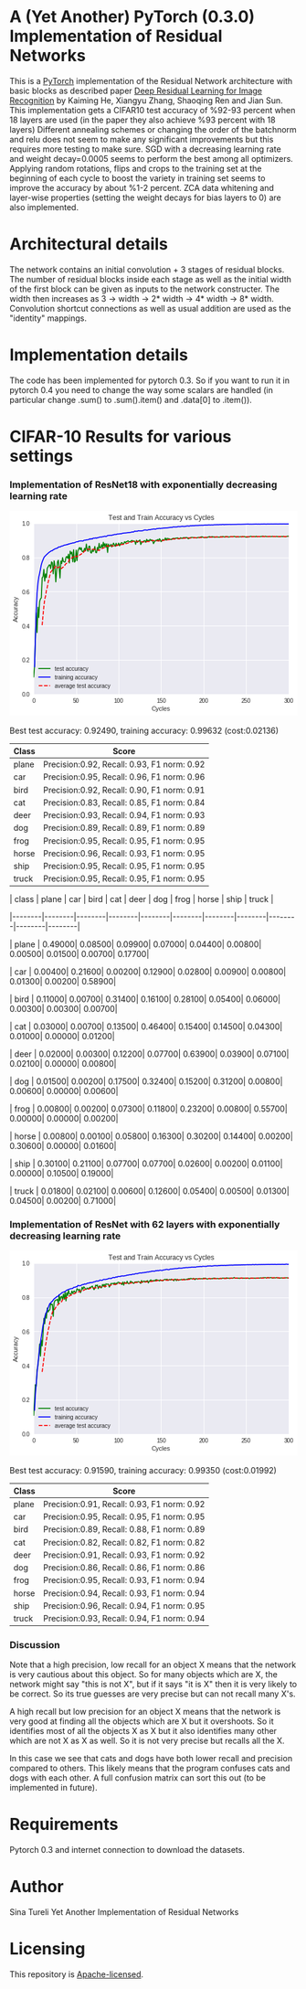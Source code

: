 # A (Yet Another) PyTorch (0.3.0) Implementation of Residual Networks

This is a [PyTorch](http://pytorch.org/) implementation of the
Residual Network architecture with basic blocks as described
paper [Deep Residual Learning for Image Recognition](https://arxiv.org/abs/1512.03385)
by Kaiming He, Xiangyu Zhang, Shaoqing Ren and Jian Sun.
This implementation gets a CIFAR10 test accuracy of %92-93 percent
when 18 layers are used (in the paper they also achieve %93 percent with 18 layers) 
Different annealing schemes or changing the order of the batchnorm and relu does not 
seem to make any significant improvements but this requires more testing to make sure. 
SGD with a decreasing learning rate and weight decay=0.0005 seems to perform the
best among all optimizers. Applying random rotations, flips and crops to the training set
at the beginning of each cycle to boost the variety in training set seems to improve
the accuracy by about %1-2 percent. ZCA data whitening and layer-wise properties 
(setting the weight decays for bias layers to 0) are also implemented.

# Architectural details

The network contains an initial convolution + 3 stages of residual blocks. 
The number of residual blocks inside each stage as well as the initial width 
of the first block can be given as inputs to the network constructer. The width 
then increases as 3 -> width -> 2* width -> 4* width -> 8* width. Convolution 
shortcut connections as well as usual addition are used as the "identity" mappings. 

# Implementation details

The code has been implemented for pytorch 0.3. So if you want to run it in 
pytorch 0.4 you need to change the way some scalars are handled (in particular
change .sum() to .sum().item() and .data[0] to .item()). 


# CIFAR-10 Results for various settings 

### Implementation of ResNet18 with exponentially decreasing learning rate

![](images/Graph2.png)


Best test accuracy: 0.92490, training accuracy: 0.99632 (cost:0.02136)

|  Class  |  Score                                      |
| ------- | ------------------------------------------- |
|  plane  | Precision:0.92, Recall: 0.93, F1 norm: 0.92 |
|  car    | Precision:0.95, Recall: 0.96, F1 norm: 0.96 |
|  bird   | Precision:0.92, Recall: 0.90, F1 norm: 0.91 | 
|  cat    | Precision:0.83, Recall: 0.85, F1 norm: 0.84 |
|  deer   | Precision:0.93, Recall: 0.94, F1 norm: 0.93 |
|  dog    | Precision:0.89, Recall: 0.89, F1 norm: 0.89 |
|  frog   | Precision:0.95, Recall: 0.95, F1 norm: 0.95 |
|  horse  | Precision:0.96, Recall: 0.93, F1 norm: 0.95 |
|  ship   | Precision:0.95, Recall: 0.95, F1 norm: 0.95 |
|  truck  | Precision:0.95, Recall: 0.95, F1 norm: 0.95 |

| class  | plane  | car    | bird   | cat    | deer   | dog    | frog   | horse  | ship   | truck  |

|--------|--------|--------|--------|--------|--------|--------|--------|--------|--------|--------|

| plane  | 0.49000| 0.08500| 0.09900| 0.07000| 0.04400| 0.00800| 0.00500| 0.01500| 0.00700| 0.17700|

| car    | 0.00400| 0.21600| 0.00200| 0.12900| 0.02800| 0.00900| 0.00800| 0.01300| 0.00200| 0.58900|

| bird   | 0.11000| 0.00700| 0.31400| 0.16100| 0.28100| 0.05400| 0.06000| 0.00300| 0.00300| 0.00700|

| cat    | 0.03000| 0.00700| 0.13500| 0.46400| 0.15400| 0.14500| 0.04300| 0.01000| 0.00000| 0.01200|

| deer   | 0.02000| 0.00300| 0.12200| 0.07700| 0.63900| 0.03900| 0.07100| 0.02100| 0.00000| 0.00800|

| dog    | 0.01500| 0.00200| 0.17500| 0.32400| 0.15200| 0.31200| 0.00800| 0.00600| 0.00000| 0.00600|

| frog   | 0.00800| 0.00200| 0.07300| 0.11800| 0.23200| 0.00800| 0.55700| 0.00000| 0.00000| 0.00200|

| horse  | 0.00800| 0.00100| 0.05800| 0.16300| 0.30200| 0.14400| 0.00200| 0.30600| 0.00000| 0.01600|

| ship   | 0.30100| 0.21100| 0.07700| 0.07700| 0.02600| 0.00200| 0.01100| 0.00000| 0.10500| 0.19000|

| truck  | 0.01800| 0.02100| 0.00600| 0.12600| 0.05400| 0.00500| 0.01300| 0.04500| 0.00200| 0.71000|



### Implementation of ResNet with 62 layers with exponentially decreasing learning rate

![](images/Graph3.png)

Best test accuracy: 0.91590, training accuracy: 0.99350 (cost:0.01992)

|  Class  |  Score                                      |
| ------- | ------------------------------------------- |
|  plane  | Precision:0.91, Recall: 0.93, F1 norm: 0.92 |
|  car    | Precision:0.95, Recall: 0.95, F1 norm: 0.95 |
|  bird   | Precision:0.89, Recall: 0.88, F1 norm: 0.89 | 
|  cat    | Precision:0.82, Recall: 0.82, F1 norm: 0.82 |
|  deer   | Precision:0.91, Recall: 0.93, F1 norm: 0.92 |
|  dog    | Precision:0.86, Recall: 0.86, F1 norm: 0.86 |
|  frog   | Precision:0.95, Recall: 0.93, F1 norm: 0.94 |
|  horse  | Precision:0.94, Recall: 0.93, F1 norm: 0.94 |
|  ship   | Precision:0.96, Recall: 0.94, F1 norm: 0.95 |
|  truck  | Precision:0.93, Recall: 0.94, F1 norm: 0.94 |


### Discussion
Note that a high precision, low recall for an object X means that the network is very cautious 
about this object. So for many objects which are X, the network might say "this is not X", but if it says
"it is X" then it is very likely to be correct. So its true guesses are very precise but can not 
recall many X's.

A high recall but low precision for an object X means that the network is very good at finding all the objects
which are X but it overshoots. So it identifies most of all the objects X as X but it also identifies many other
which are not X as X as well. So it is not very precise but recalls all the X.

In this case we see that cats and dogs have both lower recall and precision compared to others.
This likely means that the program confuses cats and dogs with each other. A full confusion matrix
can sort this out (to be implemented in future).

# Requirements

Pytorch 0.3 and internet connection to download the datasets.

# Author
Sina Tureli
Yet Another Implementation of Residual Networks


# Licensing

This repository is
[Apache-licensed](https://github.com/bamos/densenet.pytorch/blob/master/LICENSE).
